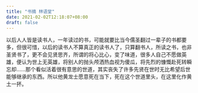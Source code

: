 ```yaml
---
title: "书摘 林语堂"
date: 2021-02-02T12:18:07+08:00
draft: false
---
```


以后人人皆是读书人，一年读过的书，可能就要比当今儒圣翻过一辈子的书都要多，但很可惜，以后的读书人不算真正的读书人了，只算翻书人，所读之书，也非圣贤书了，更不会见贤思齐，所谓的将心比心，变了味道，很多人自己不愿做英雄，便认为世上无英雄，将别人的抛头颅洒热血视为傻瓜，将先烈的慷慨赴死转瞬忘却……那个看似活着很有意思的世道，其实丧失了许多先贤在世时无比希望后世能够继承的东西。所以他黄龙士愿意死在当下，死在这个世道里头，在这里化作黄土一抔。